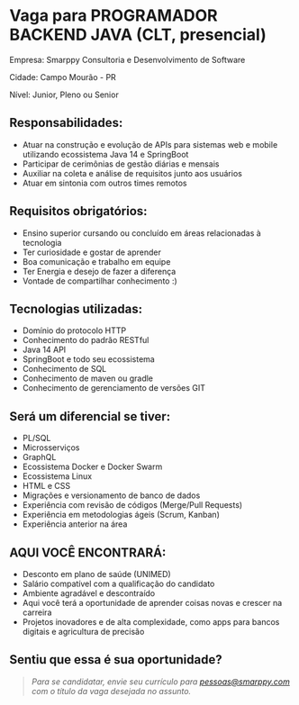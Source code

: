 # Vaga para PROGRAMADOR BACKEND JAVA (CLT, presencial)

Empresa: Smarppy Consultoria e Desenvolvimento de Software

Cidade: Campo Mourão - PR

Nível: Junior, Pleno ou Senior

## Responsabilidades:

- Atuar na construção e evolução de APIs para sistemas web e mobile utilizando ecossistema Java 14 e SpringBoot
- Participar de cerimônias de gestão diárias e mensais 
- Auxiliar na coleta e análise de requisitos junto aos usuários
- Atuar em sintonia com outros times remotos

## Requisitos obrigatórios:

- Ensino superior cursando ou concluído em áreas relacionadas à tecnologia
- Ter curiosidade e gostar de aprender
- Boa comunicação e trabalho em equipe
- Ter Energia e desejo de fazer a diferença
- Vontade de compartilhar conhecimento :)

## Tecnologias utilizadas:

- Domínio do protocolo HTTP
- Conhecimento do padrão RESTful
- Java 14 API
- SpringBoot e todo seu ecossistema
- Conhecimento de SQL 
- Conhecimento de maven ou gradle
- Conhecimento de gerenciamento de versões GIT

## Será um diferencial se tiver: 

- PL/SQL
- Microsserviços 
- GraphQL
- Ecossistema Docker e Docker Swarm
- Ecossistema Linux
- HTML e CSS
- Migrações e versionamento de banco de dados
- Experiência com revisão de códigos (Merge/Pull Requests)
- Experiência em metodologias ágeis (Scrum, Kanban)
- Experiência anterior na área

## AQUI VOCÊ ENCONTRARÁ:

- Desconto em plano de saúde (UNIMED)
- Salário compatível com a qualificação do candidato
- Ambiente agradável e descontraído
- Aqui você terá a oportunidade de aprender coisas novas e crescer na carreira
- Projetos inovadores e de alta complexidade, como apps para bancos digitais e agricultura de precisão

## Sentiu que essa é sua oportunidade?

> _Para se candidatar, envie seu currículo para [pessoas@smarppy.com](mailto:pessoas@smarppy.com) com o título da vaga desejada no *assunto*._
